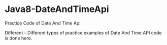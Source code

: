 # Java8-DateAndTimeApi
Practice Code of Date And Time Api

Different - Different types of practice examples of Date And Time API code is done here.
